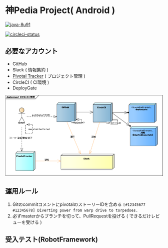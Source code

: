 # 神Pedia Project( Android )

[![java-8u91](https://img.shields.io/badge/java-8u91-red.svg)](http://www.oracle.com/technetwork/java/javase/downloads/jdk8-downloads-2133151.html)

[![circleci-status](https://circleci.com/gh/YasuhiroKimesawa/KamiPedia-Android.svg?style=shield&circle-token=3db8a0c74b9b97fab4d4b5534c7a9b64505874d1)](https://circleci.com/gh/YasuhiroKimesawa/KamiPedia-Android)

## 必要なアカウント
- GitHub
- Slack ( 情報集約 )
- [Pivotal Tracker]( https://www.pivotaltracker.com/n/projects/1989469  ) ( プロジェクト管理 ) 
- CircleCI ( CI環境 )
- DeployGate

![project](./project.png "project管理の説明図")

## 運用ルール
1. GitのcommitコメントにpivotalのストーリーIDを含める
`[#12345677 #12345678] Diverting power from warp drive to torpedoes.`
2. 必ずmasterからブランチを切って、PullRequestを投げる ( できるだけレビューを受ける )

## 受入テスト(RobotFramework)


